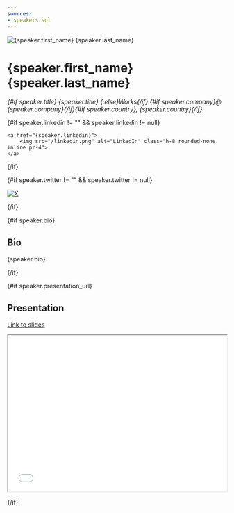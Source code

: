 ```yaml
---
sources:
- speakers.sql
---
```


<script>
    const speaker=speakers.filter(speaker => speaker.speaker_id == $page.params.speaker)[0]
</script>


<img src="{speaker.photo_url}" alt="{speaker.first_name} {speaker.last_name}" class="rounded-full inline p-3 h-48">

# {speaker.first_name} {speaker.last_name} 

_{#if speaker.title} {speaker.title} {:else}Works{/if} {#if speaker.company}@ {speaker.company}{/if}{#if speaker.country}, {speaker.country}{/if}_

{#if speaker.linkedin != "" && speaker.linkedin != null}

    <a href="{speaker.linkedin}">
        <img src="/linkedin.png" alt="LinkedIn" class="h-8 rounded-none inline pr-4">
    </a>

{/if}

{#if speaker.twitter != "" && speaker.twitter != null}

<a href=https://twitter.com/{speaker.twitter}>
    <img src="/x.png" alt="X" class="h-8 rounded-none inline">
</a>

{/if}



{#if speaker.bio}
## Bio

{speaker.bio}

{/if}

{#if speaker.presentation_url}

## Presentation

[Link to slides]({speaker.presentation_url})

<iframe src="{speaker.presentation_url}" title=slides width="100%" height="360px"></iframe>

{/if}